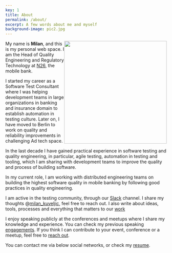```yaml
---
key: 1
title: About
permalink: /about/
excerpt: A few words about me and myself
background-image: pic2.jpg
---
```


<img src="/images/milanium.png"
     style="float: right; width: 320px" />
My name is **Milan**, and this is my personal web space. 
I am the Head of Quality Engineering and Regulatory Technology at [N26](https://n26.com), the mobile bank.

I started my career as a Software Test Consultant where I was helping development teams in large organizations in banking and insurance domain to establish automation in testing culture. Later on, I have moved to Berlin to work on quality and reliability improvements in challenging Ad tech space.

In the last decade I have gained practical experience in software testing and quality engineering, in particular, agile testing, automation in testing and tooling, which I am sharing with development teams to improve the quality and process of building software.

In my current role, I am working with distributed engineering teams on building the highest software quality in mobile banking by following good practices in quality engineering.

I am active in the testing community, through our [Slack](https://testersio.slack.com) channel. I share my thoughts @[milan_kuveljic](https://twitter.com/milan_kuveljic), feel free to reach out. I also write about ideas, tools, processes and everything that matters to our [work](/work)

I enjoy speaking publicly at the conferences and meetups where I share my knowledge and experience. You can check my previous speaking [engagements](/speaking). If you think I can contribute to your event, conference or a meetup, feel free to [reach out](/contact).

You can contact me via below social networks, or check my [resume](/_pages/biography).







